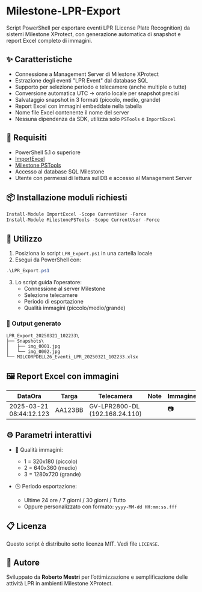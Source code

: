 # Milestone-LPR-Export

Script PowerShell per esportare eventi LPR (License Plate Recognition) da sistemi Milestone XProtect, con generazione automatica di snapshot e report Excel completo di immagini.

## ✨ Caratteristiche

- Connessione a Management Server di Milestone XProtect
- Estrazione degli eventi "LPR Event" dal database SQL
- Supporto per selezione periodo e telecamere (anche multiple o tutte)
- Conversione automatica UTC → orario locale per snapshot precisi
- Salvataggio snapshot in 3 formati (piccolo, medio, grande)
- Report Excel con immagini embeddate nella tabella
- Nome file Excel contenente il nome del server
- Nessuna dipendenza da SDK, utilizza solo `PSTools` e `ImportExcel`

## 🧰 Requisiti

- PowerShell 5.1 o superiore
- [ImportExcel](https://github.com/dfinke/ImportExcel)
- [Milestone PSTools](https://www.powershellgallery.com/packages/MilestonePSTools)
- Accesso al database SQL Milestone
- Utente con permessi di lettura sul DB e accesso al Management Server

## 📦 Installazione moduli richiesti

```powershell
Install-Module ImportExcel -Scope CurrentUser -Force
Install-Module MilestonePSTools -Scope CurrentUser -Force
```

## 🚀 Utilizzo

1. Posiziona lo script `LPR_Export.ps1` in una cartella locale
2. Esegui da PowerShell con:

```powershell
.\LPR_Export.ps1
```

3. Lo script guida l’operatore:
   - Connessione al server Milestone
   - Selezione telecamere
   - Periodo di esportazione
   - Qualità immagini (piccolo/medio/grande)

### 📁 Output generato

```
LPR_Export_20250321_102233\
├── Snapshots\
│   ├── img_0001.jpg
│   └── img_0002.jpg
└── MILCORPDELL26_Eventi_LPR_20250321_102233.xlsx
```

## 🖼️ Report Excel con immagini

| DataOra                   | Targa   | Telecamera                             | Note | Immagine |
|---------------------------|---------|----------------------------------------|------|----------|
| 2025-03-21 08:44:12.123   | AA123BB | GV-LPR2800-DL (192.168.24.110)         |      | 📷        |

## ⚙️ Parametri interattivi

- 📸 Qualità immagini:
  - 1 = 320x180 (piccolo)
  - 2 = 640x360 (medio)
  - 3 = 1280x720 (grande)

- 🕒 Periodo esportazione:
  - Ultime 24 ore / 7 giorni / 30 giorni / Tutto
  - Oppure personalizzato con formato: `yyyy-MM-dd HH:mm:ss.fff`

## 📋 Licenza

Questo script è distribuito sotto licenza MIT. Vedi file `LICENSE`.

## 🙌 Autore

Sviluppato da **Roberto Mestri** per l’ottimizzazione e semplificazione delle attività LPR in ambienti Milestone XProtect.
